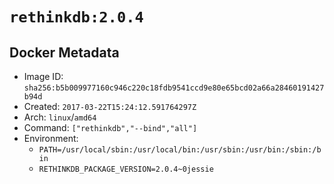 # `rethinkdb:2.0.4`

## Docker Metadata

- Image ID: `sha256:b5b009977160c946c220c18fdb9541ccd9e80e65bcd02a66a28460191427b94d`
- Created: `2017-03-22T15:24:12.591764297Z`
- Arch: `linux`/`amd64`
- Command: `["rethinkdb","--bind","all"]`
- Environment:
  - `PATH=/usr/local/sbin:/usr/local/bin:/usr/sbin:/usr/bin:/sbin:/bin`
  - `RETHINKDB_PACKAGE_VERSION=2.0.4~0jessie`
